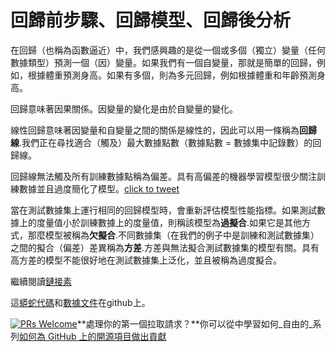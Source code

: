 # 回歸前步驟、回歸模型、回歸後分析

在回歸（也稱為函數逼近）中，我們感興趣的是從一個或多個（獨立）變量（任何數據類型）預測​​一個（因）變量。如果我們有一個自變量，那就是簡單的回歸，例如，根據體重預測身高。如果有多個，則為多元回歸，例如根據體重和年齡預測身高。

回歸意味著因果關係。因變量的變化是由於自變量的變化。

線性回歸意味著因變量和自變量之間的關係是線性的，因此可以用一條稱為**回歸線**.我們正在尋找適合（觸及）最大數據點數（數據點數 = 數據集中記錄數）的回歸線。

回歸線無法觸及所有訓練數據點稱為偏差。具有高偏差的機器學習模型很少關注訓練數據並且過度簡化了模型。[click to tweet](https://clicktotweet.com/6Rcfz)

當在測試數據集上運行相同的回歸模型時，會重新評估模型性能指標。如果測試數據上的度量值小於訓練數據上的度量值，則稱該模型為**過擬合**.如果它是其他方式，那麼模型被稱為**欠擬合**.不同數據集（在我們的例子中是訓練和測試數據集）之間的擬合（偏差）差異稱為**方差**.方差與無法擬合測試數據集的模型有關。具有高方差的模型不能很好地在測試數據集上泛化，並且被稱為過度擬合。

繼續閱讀[鏈接素](https://www.linkedin.com/pulse/simple-linear-regression-overview-nitin-malik/)

這[蟒蛇代碼](https://github.com/drnitinmalik/simple-linear-regression/blob/main/predict-GPA-from-SAT.py)和[數據文件](https://github.com/drnitinmalik/simple-linear-regression/blob/main/SAT-GPA.csv)在github上。

[![PRs Welcome](https://img.shields.io/badge/PRs-welcome-brightgreen.svg?style=flat-square)](https://makeapullrequest.com)**處理你的第一個拉取請求？**你可以從中學習如何_自由的_系列[如何為 GitHub 上的開源項目做出貢獻](https://kcd.im/pull-request)
